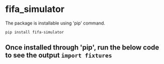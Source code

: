 # fifa_simulator
 
 The package is installable using 'pip' command.
 ```
 pip install fifa-simulator
 ```
 Once installed through 'pip', run the below code to see the output
 `
 import fixtures
 `
 ---
